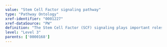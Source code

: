 ```yaml
---
value: "Stem Cell Factor signaling pathway"
type: "Pathway Ontology"
xref-identifier: "0001227"
xref-dataSource: "PW"
definition: "The Stem Cell Factor (SCF) signaling plays important roles in cell migration, proliferation and survival. SCF activates the KIT receptor tyrosine kinase which then prompts several intracellular signaling pathways. Deregulation of the pathway has been associated with several conditions including cancer."
level: "Level 3"
parents: ['0000168']
---
```

